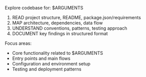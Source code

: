 Explore codebase for: $ARGUMENTS

1. READ project structure, README, package.json/requirements
2. MAP architecture, dependencies, data flow
3. UNDERSTAND conventions, patterns, testing approach
4. DOCUMENT key findings in structured format

Focus areas:
- Core functionality related to $ARGUMENTS
- Entry points and main flows
- Configuration and environment setup
- Testing and deployment patterns